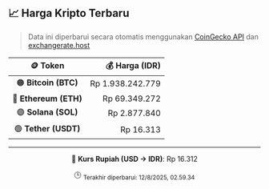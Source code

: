 

<!-- HARGA_KRIPTO -->
## 📈 Harga Kripto Terbaru

> Data ini diperbarui secara otomatis menggunakan [CoinGecko API](https://www.coingecko.com/) dan [exchangerate.host](https://exchangerate.host/)

<div align="center">

| 🪙 Token | 💰 Harga (IDR) |
|:------:|---------------:|
| 🟠 **Bitcoin (BTC)**   | Rp 1.938.242.779 |
| 🔵 **Ethereum (ETH)**  | Rp 69.349.272 |
| 🟣 **Solana (SOL)**    | Rp 2.877.840 |
| 🟢 **Tether (USDT)**   | Rp 16.313 |

---

💱 **Kurs Rupiah (USD → IDR)**: Rp 16.312

🕒 <sub>Terakhir diperbarui: 12/8/2025, 02.59.34</sub>

</div>
<!-- /HARGA_KRIPTO -->